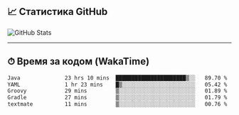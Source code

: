 ## 📈 Статистика GitHub

![GitHub Stats](https://github-readme-stats.vercel.app/api?username=Traiwy&show_icons=true&theme=tokyonight)

---

## ⏱ Время за кодом (WakaTime)
<!--START_SECTION:waka-->

```txt
Java              23 hrs 10 mins  ██████████████████████▒░░   89.70 %
YAML              1 hr 23 mins    █▒░░░░░░░░░░░░░░░░░░░░░░░   05.42 %
Groovy            29 mins         ▒░░░░░░░░░░░░░░░░░░░░░░░░   01.89 %
Gradle            27 mins         ▒░░░░░░░░░░░░░░░░░░░░░░░░   01.79 %
textmate          11 mins         ▒░░░░░░░░░░░░░░░░░░░░░░░░   00.76 %
```

<!--END_SECTION:waka-->

